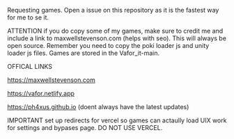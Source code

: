 Requesting games. Open a issue on this repository as it is the fastest way for me to se it.


ATTENTION if you do copy some of my games, make sure to credit me and include a link to maxwellstevenson.com (helps with seo). This will always be open source. Remember you need to copy the poki loader js and unity loader js files. Games are stored in the Vafor_it-main.

OFFICAL LINKS

https://maxwellstevenson.com

https://vafor.netlify.app

https://ph4xus.github.io (doent always have the latest updates)

IMPORTANT set up redirects for vercel so games can actaully load
UIX work for settings and bypases page. DO NOT USE VERCEL.
